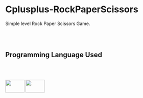 # Cplusplus-RockPaperScissors

Simple level Rock Paper Scissors Game.



<br/>
<br/>



## Programming Language Used
<br/>
<br/>

<a href="https://www.instagram.com/nodemcuteknoloji/"><img height="40" width="60" src="https://cdn.worldvectorlogo.com/logos/c-1.svg" align="left" /></a>
<a href="https://www.instagram.com/nodemcuteknoloji/"><img height="40" width="60" src="https://cdn.worldvectorlogo.com/logos/c.svg" align="left" /></a>

<br/>
<br/>
